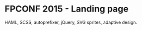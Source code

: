 FPCONF 2015 - Landing page
==========================

HAML, SCSS, autoprefixer, jQuery, SVG sprites, adaptive design.
